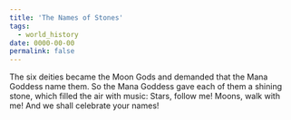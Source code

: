 ```yaml
---
title: 'The Names of Stones'
tags:
  - world_history
date: 0000-00-00
permalink: false
---
```

The six deities became the Moon Gods and demanded that the Mana Goddess name them. So the Mana Goddess gave each of them a shining stone, which filled the air with music: Stars, follow me! Moons, walk with me! And we shall celebrate your names!
